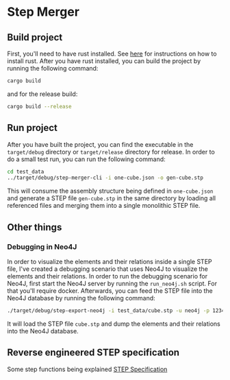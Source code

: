 # Step Merger

## Build project
First, you'll need to have rust installed. See [here](https://www.rust-lang.org/tools/install) for instructions on how to install rust.
After you have rust installed, you can build the project by running the following command:
```bash
cargo build
```
and for the release build:
```bash
cargo build --release
```

## Run project
After you have built the project, you can find the executable in the `target/debug` directory or `target/release` directory for release. In order to do a small test run, you can run the following command:
```bash
cd test_data
../target/debug/step-merger-cli -i one-cube.json -o gen-cube.stp
```
This will consume the assembly structure being defined in `one-cube.json` and generate a STEP file `gen-cube.stp` in the same directory by loading all referenced files and merging them into a single monolithic STEP file.

## Other things

### Debugging in Neo4J
In order to visualize the elements and their relations inside a single STEP file, I've created a debugging scenario that uses Neo4J to visualize the elements and their relations.
In order to run the debugging scenario for Neo4J, first start the Neo4J server by running the `run_neo4j.sh` script. For that you'll require docker.
Afterwards, you can feed the STEP file into the Neo4J database by running the following command:
```bash
./target/debug/step-export-neo4j -i test_data/cube.stp -u neo4j -p 1234and5
```
It will load the STEP file `cube.stp` and dump the elements and their relations into the Neo4J database.

## Reverse engineered STEP specification
Some step functions being explained [STEP Specification](./doc/step-spec.md)
